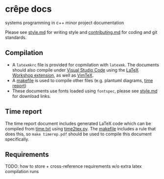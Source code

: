 # crêpe docs

systems programming in c++ minor project documentation

Please see [style.md](./style.md) for writing style and
[contributing.md](./contributing.md) for coding and git standards.

## Compilation

- A `latexmkrc` file is provided for copmilation with `latexmk`. The documents
  should also compile under [Visual Studio Code][vscode] using the [LaTeX
  Workshop extension][latexworkshop], as well as [VimTeX][vimtex].
- A [makefile](./makefile) is used to compile other files (e.g. plantuml
  diagrams, [time report](#time-report))
- These documents use fonts loaded using `fontspec`, please see
  [style.md](./style.md) for download links.

## Time report

The time report document includes generated LaTeX code which can be compiled
from [time.txt](./time.txt) using [time2tex.py](./time2tex.py). The
[makefile](./makefile) includes a rule that does this, so `make timerep.pdf`
should be used to compile this document specifically.

## Requirements

TODO: how to store + cross-reference requirements w/o extra latex compilation
runs

[vscode]: https://code.visualstudio.com
[latexworkshop]: https://marketplace.visualstudio.com/items?itemName=James-Yu.latex-workshop
[vimtex]: https://github.com/lervag/vimtex

